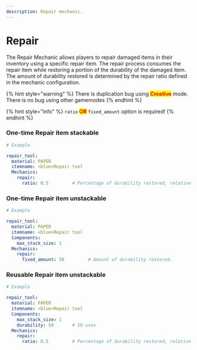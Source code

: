 ```yaml
---
description: Repair mechanic.
---
```


# Repair

The Repair Mechanic allows players to repair damaged items in their inventory using a specific repair item. The repair process consumes the repair item while restoring a portion of the durability of the damaged item. The amount of durability restored is determined by the repair ratio defined in the mechanic configuration.

{% hint style="warning" %}
There is duplication bug using <mark style="color:red;">**Creative**</mark> mode. There is no bug using other gamemodes
{% endhint %}

{% hint style="info" %}
`ratio` <mark style="color:red;">**OR**</mark> `fixed_amount` option is required!
{% endhint %}

### One-time Repair item stackable

```yaml
# Example

repair_tool:
  material: PAPER
  itemname: <blue>Repair tool
  Mechanics:
    repair:
      ratio: 0.5         # Percentage of durability restored, relative to the item's current damage.

```

### One-time Repair item unstackable

```yaml
# Example

repair_tool:
  material: PAPER
  itemname: <blue>Repair tool
  Components:
    max_stack_size: 1
  Mechanics:
    repair:
      fixed_amount: 50         # Amount of durability restored.

```

### Reusable Repair item unstackable

```yaml
# Example

repair_tool:
  material: PAPER
  itemname: <blue>Repair tool
  Components:
    max_stack_size: 1
    durability: 50       # 50 uses
  Mechanics:
    repair:
      ratio: 0.5         # Percentage of durability restored, relative to the item's current damage.

```
